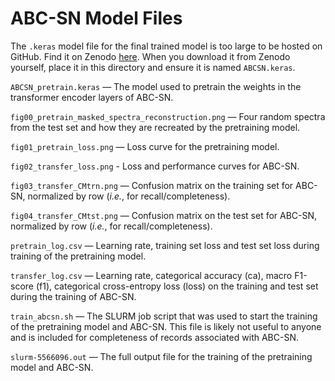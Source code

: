 # ABC-SN Model Files

The `.keras` model file for the final trained model is too large to be hosted on GitHub. Find it on Zenodo [here](https://zenodo.org/records/16620817). When you download it from Zenodo yourself, place it in this directory and ensure it is named `ABCSN.keras`.

`ABCSN_pretrain.keras` — The model used to pretrain the weights in the transformer encoder layers of ABC-SN.

`fig00_pretrain_masked_spectra_reconstruction.png` — Four random spectra from the test set and how they are recreated by the pretraining model.

`fig01_pretrain_loss.png` — Loss curve for the pretraining model.

`fig02_transfer_loss.png` - Loss and performance curves for ABC-SN.

`fig03_transfer_CMtrn.png` — Confusion matrix on the training set for ABC-SN, normalized by row (_i.e._, for recall/completeness).

`fig04_transfer_CMtst.png` — Confusion matrix on the test set for ABC-SN, normalized by row (_i.e._, for recall/completeness).

`pretrain_log.csv` — Learning rate, training set loss and test set loss during training of the pretraining model.

`transfer_log.csv` — Learning rate, categorical accuracy (ca), macro F1-score (f1), categorical cross-entropy loss (loss) on the training and test set during the training of ABC-SN.

`train_abcsn.sh` — The SLURM job script that was used to start the training of the pretraining model and ABC-SN. This file is likely not useful to anyone and is included for completeness of records associated with ABC-SN.

`slurm-5566096.out` — The full output file for the training of the pretraining model and ABC-SN.
